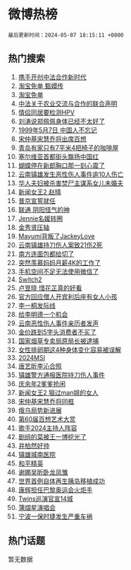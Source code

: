 # 微博热榜

`最后更新时间：2024-05-07 18:15:11 +0800`

## 热门搜索

1. [携手开创中法合作新时代](https://m.weibo.cn/search?containerid=100103type%3D1%26t%3D10%26q%3D%23%E6%90%BA%E6%89%8B%E5%BC%80%E5%88%9B%E4%B8%AD%E6%B3%95%E5%90%88%E4%BD%9C%E6%96%B0%E6%97%B6%E4%BB%A3%23&stream_entry_id=51&isnewpage=1&extparam=seat%3D1%26pos%3D0%26stream_entry_id%3D51%26filter_type%3Drealtimehot%26q%3D%2523%25E6%2590%25BA%25E6%2589%258B%25E5%25BC%2580%25E5%2588%259B%25E4%25B8%25AD%25E6%25B3%2595%25E5%2590%2588%25E4%25BD%259C%25E6%2596%25B0%25E6%2597%25B6%25E4%25BB%25A3%2523%26c_type%3D51%26dgr%3D0%26cate%3D10103%26display_time%3D1715076908%26pre_seqid%3D1715076908335029872223)
1. [淘宝免单 甄嬛传](https://m.weibo.cn/search?containerid=100103type%3D1%26t%3D10%26q%3D%E6%B7%98%E5%AE%9D%E5%85%8D%E5%8D%95+%E7%94%84%E5%AC%9B%E4%BC%A0&stream_entry_id=31&isnewpage=1&extparam=seat%3D1%26cate%3D5001%26stream_entry_id%3D31%26flag%3D2%26lcate%3D5001%26realpos%3D1%26pos%3D0%26filter_type%3Drealtimehot%26q%3D%25E6%25B7%2598%25E5%25AE%259D%25E5%2585%258D%25E5%258D%2595%2520%25E7%2594%2584%25E5%25AC%259B%25E4%25BC%25A0%26c_type%3D31%26dgr%3D0%26band_rank%3D1%26display_time%3D1715076908%26pre_seqid%3D1715076908335029872223)
1. [淘宝免单](https://m.weibo.cn/search?containerid=100103type%3D1%26t%3D10%26q%3D%E6%B7%98%E5%AE%9D%E5%85%8D%E5%8D%95&stream_entry_id=31&isnewpage=1&extparam=seat%3D1%26cate%3D5001%26stream_entry_id%3D31%26flag%3D2%26lcate%3D5001%26realpos%3D2%26pos%3D1%26filter_type%3Drealtimehot%26q%3D%25E6%25B7%2598%25E5%25AE%259D%25E5%2585%258D%25E5%258D%2595%26c_type%3D31%26dgr%3D0%26band_rank%3D2%26display_time%3D1715076908%26pre_seqid%3D1715076908335029872223)
1. [中法关于农业交流与合作的联合声明](https://m.weibo.cn/search?containerid=100103type%3D1%26t%3D10%26q%3D%23%E4%B8%AD%E6%B3%95%E5%85%B3%E4%BA%8E%E5%86%9C%E4%B8%9A%E4%BA%A4%E6%B5%81%E4%B8%8E%E5%90%88%E4%BD%9C%E7%9A%84%E8%81%94%E5%90%88%E5%A3%B0%E6%98%8E%23&stream_entry_id=31&isnewpage=1&extparam=seat%3D1%26cate%3D5001%26stream_entry_id%3D31%26flag%3D1%26lcate%3D5001%26realpos%3D3%26pos%3D2%26filter_type%3Drealtimehot%26q%3D%2523%25E4%25B8%25AD%25E6%25B3%2595%25E5%2585%25B3%25E4%25BA%258E%25E5%2586%259C%25E4%25B8%259A%25E4%25BA%25A4%25E6%25B5%2581%25E4%25B8%258E%25E5%2590%2588%25E4%25BD%259C%25E7%259A%2584%25E8%2581%2594%25E5%2590%2588%25E5%25A3%25B0%25E6%2598%258E%2523%26c_type%3D31%26dgr%3D0%26band_rank%3D3%26display_time%3D1715076908%26pre_seqid%3D1715076908335029872223)
1. [情侣同居要检测HPV](https://m.weibo.cn/search?containerid=100103type%3D1%26t%3D10%26q%3D%E6%83%85%E4%BE%A3%E5%90%8C%E5%B1%85%E8%A6%81%E6%A3%80%E6%B5%8BHPV&stream_entry_id=31&isnewpage=1&extparam=seat%3D1%26cate%3D5001%26stream_entry_id%3D31%26flag%3D1%26lcate%3D5001%26realpos%3D4%26pos%3D3%26filter_type%3Drealtimehot%26q%3D%25E6%2583%2585%25E4%25BE%25A3%25E5%2590%258C%25E5%25B1%2585%25E8%25A6%2581%25E6%25A3%2580%25E6%25B5%258BHPV%26c_type%3D31%26dgr%3D0%26band_rank%3D4%26display_time%3D1715076908%26pre_seqid%3D1715076908335029872223)
1. [刘涛说郑佩佩身体已经不太好了](https://m.weibo.cn/search?containerid=100103type%3D1%26t%3D10%26q%3D%23%E5%88%98%E6%B6%9B%E8%AF%B4%E9%83%91%E4%BD%A9%E4%BD%A9%E8%BA%AB%E4%BD%93%E5%B7%B2%E7%BB%8F%E4%B8%8D%E5%A4%AA%E5%A5%BD%E4%BA%86%23&stream_entry_id=31&isnewpage=1&extparam=seat%3D1%26cate%3D5001%26stream_entry_id%3D31%26flag%3D2%26lcate%3D5001%26realpos%3D5%26pos%3D4%26filter_type%3Drealtimehot%26q%3D%2523%25E5%2588%2598%25E6%25B6%259B%25E8%25AF%25B4%25E9%2583%2591%25E4%25BD%25A9%25E4%25BD%25A9%25E8%25BA%25AB%25E4%25BD%2593%25E5%25B7%25B2%25E7%25BB%258F%25E4%25B8%258D%25E5%25A4%25AA%25E5%25A5%25BD%25E4%25BA%2586%2523%26c_type%3D31%26dgr%3D0%26band_rank%3D5%26display_time%3D1715076908%26pre_seqid%3D1715076908335029872223)
1. [1999年5月7日 中国人不忘记](https://m.weibo.cn/search?containerid=100103type%3D1%26t%3D10%26q%3D1999%E5%B9%B45%E6%9C%887%E6%97%A5+%E4%B8%AD%E5%9B%BD%E4%BA%BA%E4%B8%8D%E5%BF%98%E8%AE%B0&stream_entry_id=31&isnewpage=1&extparam=seat%3D1%26cate%3D5001%26stream_entry_id%3D31%26flag%3D2%26lcate%3D5001%26realpos%3D6%26pos%3D5%26filter_type%3Drealtimehot%26q%3D1999%25E5%25B9%25B45%25E6%259C%25887%25E6%2597%25A5%2520%25E4%25B8%25AD%25E5%259B%25BD%25E4%25BA%25BA%25E4%25B8%258D%25E5%25BF%2598%25E8%25AE%25B0%26c_type%3D31%26dgr%3D0%26band_rank%3D6%26display_time%3D1715076908%26pre_seqid%3D1715076908335029872223)
1. [宋仲基宋慧乔将出席百想](https://m.weibo.cn/search?containerid=100103type%3D1%26t%3D10%26q%3D%23%E5%AE%8B%E4%BB%B2%E5%9F%BA%E5%AE%8B%E6%85%A7%E4%B9%94%E5%B0%86%E5%87%BA%E5%B8%AD%E7%99%BE%E6%83%B3%23&stream_entry_id=31&isnewpage=1&extparam=seat%3D1%26cate%3D5001%26stream_entry_id%3D31%26flag%3D2%26lcate%3D5001%26realpos%3D7%26pos%3D6%26filter_type%3Drealtimehot%26q%3D%2523%25E5%25AE%258B%25E4%25BB%25B2%25E5%259F%25BA%25E5%25AE%258B%25E6%2585%25A7%25E4%25B9%2594%25E5%25B0%2586%25E5%2587%25BA%25E5%25B8%25AD%25E7%2599%25BE%25E6%2583%25B3%2523%26c_type%3D31%26dgr%3D0%26band_rank%3D7%26display_time%3D1715076908%26pre_seqid%3D1715076908335029872223)
1. [青岛有家只有7平米4把椅子的咖啡屋](https://m.weibo.cn/search?containerid=100103type%3D1%26t%3D10%26q%3D%23%E9%9D%92%E5%B2%9B%E6%9C%89%E5%AE%B6%E5%8F%AA%E6%9C%897%E5%B9%B3%E7%B1%B34%E6%8A%8A%E6%A4%85%E5%AD%90%E7%9A%84%E5%92%96%E5%95%A1%E5%B1%8B%23&stream_entry_id=31&isnewpage=1&extparam=seat%3D1%26cate%3D5001%26stream_entry_id%3D31%26flag%3D32768%26lcate%3D5001%26realpos%3D8%26pos%3D7%26filter_type%3Drealtimehot%26q%3D%2523%25E9%259D%2592%25E5%25B2%259B%25E6%259C%2589%25E5%25AE%25B6%25E5%258F%25AA%25E6%259C%25897%25E5%25B9%25B3%25E7%25B1%25B34%25E6%258A%258A%25E6%25A4%2585%25E5%25AD%2590%25E7%259A%2584%25E5%2592%2596%25E5%2595%25A1%25E5%25B1%258B%2523%26c_type%3D31%26dgr%3D0%26band_rank%3D8%26display_time%3D1715076908%26pre_seqid%3D1715076908335029872223)
1. [塞尔维亚首都街头飘扬中国红](https://m.weibo.cn/search?containerid=100103type%3D1%26t%3D10%26q%3D%23%E5%A1%9E%E5%B0%94%E7%BB%B4%E4%BA%9A%E9%A6%96%E9%83%BD%E8%A1%97%E5%A4%B4%E9%A3%98%E6%89%AC%E4%B8%AD%E5%9B%BD%E7%BA%A2%23&stream_entry_id=31&isnewpage=1&extparam=seat%3D1%26cate%3D5001%26stream_entry_id%3D31%26flag%3D1%26lcate%3D5001%26realpos%3D9%26pos%3D8%26filter_type%3Drealtimehot%26q%3D%2523%25E5%25A1%259E%25E5%25B0%2594%25E7%25BB%25B4%25E4%25BA%259A%25E9%25A6%2596%25E9%2583%25BD%25E8%25A1%2597%25E5%25A4%25B4%25E9%25A3%2598%25E6%2589%25AC%25E4%25B8%25AD%25E5%259B%25BD%25E7%25BA%25A2%2523%26c_type%3D31%26dgr%3D0%26band_rank%3D9%26display_time%3D1715076908%26pre_seqid%3D1715076908335029872223)
1. [蝴蝶停在新郎胸口那一刻心震了](https://m.weibo.cn/search?containerid=100103type%3D1%26t%3D10%26q%3D%23%E8%9D%B4%E8%9D%B6%E5%81%9C%E5%9C%A8%E6%96%B0%E9%83%8E%E8%83%B8%E5%8F%A3%E9%82%A3%E4%B8%80%E5%88%BB%E5%BF%83%E9%9C%87%E4%BA%86%23&stream_entry_id=31&isnewpage=1&extparam=seat%3D1%26cate%3D5001%26stream_entry_id%3D31%26flag%3D32768%26lcate%3D5001%26realpos%3D10%26pos%3D9%26filter_type%3Drealtimehot%26q%3D%2523%25E8%259D%25B4%25E8%259D%25B6%25E5%2581%259C%25E5%259C%25A8%25E6%2596%25B0%25E9%2583%258E%25E8%2583%25B8%25E5%258F%25A3%25E9%2582%25A3%25E4%25B8%2580%25E5%2588%25BB%25E5%25BF%2583%25E9%259C%2587%25E4%25BA%2586%2523%26c_type%3D31%26dgr%3D0%26band_rank%3D10%26display_time%3D1715076908%26pre_seqid%3D1715076908335029872223)
1. [云南镇雄发生恶性伤人事件逾10人伤亡](https://m.weibo.cn/search?containerid=100103type%3D1%26t%3D10%26q%3D%23%E4%BA%91%E5%8D%97%E9%95%87%E9%9B%84%E5%8F%91%E7%94%9F%E6%81%B6%E6%80%A7%E4%BC%A4%E4%BA%BA%E4%BA%8B%E4%BB%B6%E9%80%BE10%E4%BA%BA%E4%BC%A4%E4%BA%A1%23&stream_entry_id=31&isnewpage=1&extparam=seat%3D1%26cate%3D5001%26stream_entry_id%3D31%26flag%3D2%26lcate%3D5001%26realpos%3D11%26pos%3D10%26filter_type%3Drealtimehot%26q%3D%2523%25E4%25BA%2591%25E5%258D%2597%25E9%2595%2587%25E9%259B%2584%25E5%258F%2591%25E7%2594%259F%25E6%2581%25B6%25E6%2580%25A7%25E4%25BC%25A4%25E4%25BA%25BA%25E4%25BA%258B%25E4%25BB%25B6%25E9%2580%25BE10%25E4%25BA%25BA%25E4%25BC%25A4%25E4%25BA%25A1%2523%26c_type%3D31%26dgr%3D0%26band_rank%3D11%26display_time%3D1715076908%26pre_seqid%3D1715076908335029872223)
1. [华人夫妇被杀害焚尸主谋系女儿未婚夫](https://m.weibo.cn/search?containerid=100103type%3D1%26t%3D10%26q%3D%23%E5%8D%8E%E4%BA%BA%E5%A4%AB%E5%A6%87%E8%A2%AB%E6%9D%80%E5%AE%B3%E7%84%9A%E5%B0%B8%E4%B8%BB%E8%B0%8B%E7%B3%BB%E5%A5%B3%E5%84%BF%E6%9C%AA%E5%A9%9A%E5%A4%AB%23&stream_entry_id=31&isnewpage=1&extparam=seat%3D1%26cate%3D5001%26stream_entry_id%3D31%26flag%3D1%26lcate%3D5001%26realpos%3D12%26pos%3D11%26filter_type%3Drealtimehot%26q%3D%2523%25E5%258D%258E%25E4%25BA%25BA%25E5%25A4%25AB%25E5%25A6%2587%25E8%25A2%25AB%25E6%259D%2580%25E5%25AE%25B3%25E7%2584%259A%25E5%25B0%25B8%25E4%25B8%25BB%25E8%25B0%258B%25E7%25B3%25BB%25E5%25A5%25B3%25E5%2584%25BF%25E6%259C%25AA%25E5%25A9%259A%25E5%25A4%25AB%2523%26c_type%3D31%26dgr%3D0%26band_rank%3D12%26display_time%3D1715076908%26pre_seqid%3D1715076908335029872223)
1. [新闻女王2 赵晴](https://m.weibo.cn/search?containerid=100103type%3D1%26t%3D10%26q%3D%E6%96%B0%E9%97%BB%E5%A5%B3%E7%8E%8B2+%E8%B5%B5%E6%99%B4&stream_entry_id=31&isnewpage=1&extparam=seat%3D1%26cate%3D5001%26stream_entry_id%3D31%26flag%3D2%26lcate%3D5001%26realpos%3D13%26pos%3D12%26filter_type%3Drealtimehot%26q%3D%25E6%2596%25B0%25E9%2597%25BB%25E5%25A5%25B3%25E7%258E%258B2%2520%25E8%25B5%25B5%25E6%2599%25B4%26c_type%3D31%26dgr%3D0%26band_rank%3D13%26display_time%3D1715076908%26pre_seqid%3D1715076908335029872223)
1. [普京宣誓就任](https://m.weibo.cn/search?containerid=100103type%3D1%26t%3D10%26q%3D%23%E6%99%AE%E4%BA%AC%E5%AE%A3%E8%AA%93%E5%B0%B1%E4%BB%BB%23&stream_entry_id=31&isnewpage=1&extparam=seat%3D1%26cate%3D5001%26stream_entry_id%3D31%26flag%3D1%26lcate%3D5001%26realpos%3D14%26pos%3D13%26filter_type%3Drealtimehot%26q%3D%2523%25E6%2599%25AE%25E4%25BA%25AC%25E5%25AE%25A3%25E8%25AA%2593%25E5%25B0%25B1%25E4%25BB%25BB%2523%26c_type%3D31%26dgr%3D0%26band_rank%3D14%26display_time%3D1715076908%26pre_seqid%3D1715076908335029872223)
1. [联通 阴阳怪气的神](https://m.weibo.cn/search?containerid=100103type%3D1%26t%3D10%26q%3D%E8%81%94%E9%80%9A+%E9%98%B4%E9%98%B3%E6%80%AA%E6%B0%94%E7%9A%84%E7%A5%9E&stream_entry_id=31&isnewpage=1&extparam=seat%3D1%26cate%3D5001%26stream_entry_id%3D31%26flag%3D0%26lcate%3D5001%26realpos%3D15%26pos%3D14%26filter_type%3Drealtimehot%26q%3D%25E8%2581%2594%25E9%2580%259A%2520%25E9%2598%25B4%25E9%2598%25B3%25E6%2580%25AA%25E6%25B0%2594%25E7%259A%2584%25E7%25A5%259E%26c_type%3D31%26dgr%3D0%26band_rank%3D15%26display_time%3D1715076908%26pre_seqid%3D1715076908335029872223)
1. [Jennie名媛转圈](https://m.weibo.cn/search?containerid=100103type%3D1%26t%3D10%26q%3D%23Jennie%E5%90%8D%E5%AA%9B%E8%BD%AC%E5%9C%88%23&stream_entry_id=31&isnewpage=1&extparam=seat%3D1%26cate%3D5001%26stream_entry_id%3D31%26flag%3D2%26lcate%3D5001%26realpos%3D16%26pos%3D15%26filter_type%3Drealtimehot%26q%3D%2523Jennie%25E5%2590%258D%25E5%25AA%259B%25E8%25BD%25AC%25E5%259C%2588%2523%26c_type%3D31%26dgr%3D0%26band_rank%3D16%26display_time%3D1715076908%26pre_seqid%3D1715076908335029872223)
1. [金秀贤压轴](https://m.weibo.cn/search?containerid=100103type%3D1%26t%3D10%26q%3D%23%E9%87%91%E7%A7%80%E8%B4%A4%E5%8E%8B%E8%BD%B4%23&stream_entry_id=31&isnewpage=1&extparam=seat%3D1%26cate%3D5001%26stream_entry_id%3D31%26flag%3D0%26lcate%3D5001%26realpos%3D17%26pos%3D16%26filter_type%3Drealtimehot%26q%3D%2523%25E9%2587%2591%25E7%25A7%2580%25E8%25B4%25A4%25E5%258E%258B%25E8%25BD%25B4%2523%26c_type%3D31%26dgr%3D0%26band_rank%3D17%26display_time%3D1715076908%26pre_seqid%3D1715076908335029872223)
1. [Mayumi背叛了JackeyLove](https://m.weibo.cn/search?containerid=100103type%3D1%26t%3D10%26q%3D%23Mayumi%E8%83%8C%E5%8F%9B%E4%BA%86JackeyLove%23&stream_entry_id=31&isnewpage=1&extparam=seat%3D1%26cate%3D5001%26stream_entry_id%3D31%26flag%3D1%26lcate%3D5001%26realpos%3D18%26pos%3D17%26filter_type%3Drealtimehot%26q%3D%2523Mayumi%25E8%2583%258C%25E5%258F%259B%25E4%25BA%2586JackeyLove%2523%26c_type%3D31%26dgr%3D0%26band_rank%3D18%26display_time%3D1715076908%26pre_seqid%3D1715076908335029872223)
1. [云南镇雄持刀伤人案致21伤2死](https://m.weibo.cn/search?containerid=100103type%3D1%26t%3D10%26q%3D%23%E4%BA%91%E5%8D%97%E9%95%87%E9%9B%84%E6%8C%81%E5%88%80%E4%BC%A4%E4%BA%BA%E6%A1%88%E8%87%B421%E4%BC%A42%E6%AD%BB%23&stream_entry_id=31&isnewpage=1&extparam=seat%3D1%26cate%3D5001%26stream_entry_id%3D31%26flag%3D0%26lcate%3D5001%26realpos%3D19%26pos%3D18%26filter_type%3Drealtimehot%26q%3D%2523%25E4%25BA%2591%25E5%258D%2597%25E9%2595%2587%25E9%259B%2584%25E6%258C%2581%25E5%2588%2580%25E4%25BC%25A4%25E4%25BA%25BA%25E6%25A1%2588%25E8%2587%25B421%25E4%25BC%25A42%25E6%25AD%25BB%2523%26c_type%3D31%26dgr%3D0%26band_rank%3D19%26display_time%3D1715076908%26pre_seqid%3D1715076908335029872223)
1. [南方连面包都给切了](https://m.weibo.cn/search?containerid=100103type%3D1%26t%3D10%26q%3D%23%E5%8D%97%E6%96%B9%E8%BF%9E%E9%9D%A2%E5%8C%85%E9%83%BD%E7%BB%99%E5%88%87%E4%BA%86%23&stream_entry_id=31&isnewpage=1&extparam=seat%3D1%26cate%3D5001%26stream_entry_id%3D31%26flag%3D1%26lcate%3D5001%26realpos%3D20%26pos%3D19%26filter_type%3Drealtimehot%26q%3D%2523%25E5%258D%2597%25E6%2596%25B9%25E8%25BF%259E%25E9%259D%25A2%25E5%258C%2585%25E9%2583%25BD%25E7%25BB%2599%25E5%2588%2587%25E4%25BA%2586%2523%26c_type%3D31%26dgr%3D0%26band_rank%3D20%26display_time%3D1715076908%26pre_seqid%3D1715076908335029872223)
1. [突然羡慕妈妈月薪4K的工作了](https://m.weibo.cn/search?containerid=100103type%3D1%26t%3D10%26q%3D%23%E7%AA%81%E7%84%B6%E7%BE%A1%E6%85%95%E5%A6%88%E5%A6%88%E6%9C%88%E8%96%AA4K%E7%9A%84%E5%B7%A5%E4%BD%9C%E4%BA%86%23&stream_entry_id=31&isnewpage=1&extparam=seat%3D1%26cate%3D5001%26stream_entry_id%3D31%26flag%3D0%26lcate%3D5001%26realpos%3D21%26pos%3D20%26filter_type%3Drealtimehot%26q%3D%2523%25E7%25AA%2581%25E7%2584%25B6%25E7%25BE%25A1%25E6%2585%2595%25E5%25A6%2588%25E5%25A6%2588%25E6%259C%2588%25E8%2596%25AA4K%25E7%259A%2584%25E5%25B7%25A5%25E4%25BD%259C%25E4%25BA%2586%2523%26c_type%3D31%26dgr%3D0%26band_rank%3D21%26display_time%3D1715076908%26pre_seqid%3D1715076908335029872223)
1. [手机空间不足无法使用微信了](https://m.weibo.cn/search?containerid=100103type%3D1%26t%3D10%26q%3D%23%E6%89%8B%E6%9C%BA%E7%A9%BA%E9%97%B4%E4%B8%8D%E8%B6%B3%E6%97%A0%E6%B3%95%E4%BD%BF%E7%94%A8%E5%BE%AE%E4%BF%A1%E4%BA%86%23&stream_entry_id=31&isnewpage=1&extparam=seat%3D1%26cate%3D5001%26stream_entry_id%3D31%26flag%3D0%26lcate%3D5001%26realpos%3D22%26pos%3D21%26filter_type%3Drealtimehot%26q%3D%2523%25E6%2589%258B%25E6%259C%25BA%25E7%25A9%25BA%25E9%2597%25B4%25E4%25B8%258D%25E8%25B6%25B3%25E6%2597%25A0%25E6%25B3%2595%25E4%25BD%25BF%25E7%2594%25A8%25E5%25BE%25AE%25E4%25BF%25A1%25E4%25BA%2586%2523%26c_type%3D31%26dgr%3D0%26band_rank%3D22%26display_time%3D1715076908%26pre_seqid%3D1715076908335029872223)
1. [Switch2](https://m.weibo.cn/search?containerid=100103type%3D1%26t%3D10%26q%3D%23Switch2%23&stream_entry_id=31&isnewpage=1&extparam=seat%3D1%26cate%3D5001%26stream_entry_id%3D31%26flag%3D1%26lcate%3D5001%26realpos%3D23%26pos%3D22%26filter_type%3Drealtimehot%26q%3D%2523Switch2%2523%26c_type%3D31%26dgr%3D0%26band_rank%3D23%26display_time%3D1715076908%26pre_seqid%3D1715076908335029872223)
1. [卢昱晓 惜花芷真的好看](https://m.weibo.cn/search?containerid=100103type%3D1%26t%3D10%26q%3D%E5%8D%A2%E6%98%B1%E6%99%93+%E6%83%9C%E8%8A%B1%E8%8A%B7%E7%9C%9F%E7%9A%84%E5%A5%BD%E7%9C%8B&stream_entry_id=31&isnewpage=1&extparam=seat%3D1%26cate%3D5001%26stream_entry_id%3D31%26flag%3D1%26lcate%3D5001%26realpos%3D24%26pos%3D23%26filter_type%3Drealtimehot%26q%3D%25E5%258D%25A2%25E6%2598%25B1%25E6%2599%2593%2520%25E6%2583%259C%25E8%258A%25B1%25E8%258A%25B7%25E7%259C%259F%25E7%259A%2584%25E5%25A5%25BD%25E7%259C%258B%26c_type%3D31%26dgr%3D0%26band_rank%3D24%26display_time%3D1715076908%26pre_seqid%3D1715076908335029872223)
1. [官方回应僧人开宾利后座有女人小孩](https://m.weibo.cn/search?containerid=100103type%3D1%26t%3D10%26q%3D%23%E5%AE%98%E6%96%B9%E5%9B%9E%E5%BA%94%E5%83%A7%E4%BA%BA%E5%BC%80%E5%AE%BE%E5%88%A9%E5%90%8E%E5%BA%A7%E6%9C%89%E5%A5%B3%E4%BA%BA%E5%B0%8F%E5%AD%A9%23&stream_entry_id=31&isnewpage=1&extparam=seat%3D1%26cate%3D5001%26stream_entry_id%3D31%26flag%3D0%26lcate%3D5001%26realpos%3D25%26pos%3D24%26filter_type%3Drealtimehot%26q%3D%2523%25E5%25AE%2598%25E6%2596%25B9%25E5%259B%259E%25E5%25BA%2594%25E5%2583%25A7%25E4%25BA%25BA%25E5%25BC%2580%25E5%25AE%25BE%25E5%2588%25A9%25E5%2590%258E%25E5%25BA%25A7%25E6%259C%2589%25E5%25A5%25B3%25E4%25BA%25BA%25E5%25B0%258F%25E5%25AD%25A9%2523%26c_type%3D31%26dgr%3D0%26band_rank%3D25%26display_time%3D1715076908%26pre_seqid%3D1715076908335029872223)
1. [李一桐发际线](https://m.weibo.cn/search?containerid=100103type%3D1%26t%3D10%26q%3D%23%E6%9D%8E%E4%B8%80%E6%A1%90%E5%8F%91%E9%99%85%E7%BA%BF%23&stream_entry_id=31&isnewpage=1&extparam=seat%3D1%26cate%3D5001%26stream_entry_id%3D31%26flag%3D1%26lcate%3D5001%26realpos%3D26%26pos%3D25%26filter_type%3Drealtimehot%26q%3D%2523%25E6%259D%258E%25E4%25B8%2580%25E6%25A1%2590%25E5%258F%2591%25E9%2599%2585%25E7%25BA%25BF%2523%26c_type%3D31%26dgr%3D0%26band_rank%3D26%26display_time%3D1715076908%26pre_seqid%3D1715076908335029872223)
1. [给李明德一个机会](https://m.weibo.cn/search?containerid=100103type%3D1%26t%3D10%26q%3D%E7%BB%99%E6%9D%8E%E6%98%8E%E5%BE%B7%E4%B8%80%E4%B8%AA%E6%9C%BA%E4%BC%9A&stream_entry_id=31&isnewpage=1&extparam=seat%3D1%26cate%3D5001%26stream_entry_id%3D31%26flag%3D1%26lcate%3D5001%26realpos%3D27%26pos%3D26%26filter_type%3Drealtimehot%26q%3D%25E7%25BB%2599%25E6%259D%258E%25E6%2598%258E%25E5%25BE%25B7%25E4%25B8%2580%25E4%25B8%25AA%25E6%259C%25BA%25E4%25BC%259A%26c_type%3D31%26dgr%3D0%26band_rank%3D27%26display_time%3D1715076908%26pre_seqid%3D1715076908335029872223)
1. [云南恶性伤人事件亲历者发声](https://m.weibo.cn/search?containerid=100103type%3D1%26t%3D10%26q%3D%23%E4%BA%91%E5%8D%97%E6%81%B6%E6%80%A7%E4%BC%A4%E4%BA%BA%E4%BA%8B%E4%BB%B6%E4%BA%B2%E5%8E%86%E8%80%85%E5%8F%91%E5%A3%B0%23&stream_entry_id=31&isnewpage=1&extparam=seat%3D1%26cate%3D5001%26stream_entry_id%3D31%26flag%3D0%26lcate%3D5001%26realpos%3D28%26pos%3D27%26filter_type%3Drealtimehot%26q%3D%2523%25E4%25BA%2591%25E5%258D%2597%25E6%2581%25B6%25E6%2580%25A7%25E4%25BC%25A4%25E4%25BA%25BA%25E4%25BA%258B%25E4%25BB%25B6%25E4%25BA%25B2%25E5%258E%2586%25E8%2580%2585%25E5%258F%2591%25E5%25A3%25B0%2523%26c_type%3D31%26dgr%3D0%26band_rank%3D28%26display_time%3D1715076908%26pre_seqid%3D1715076908335029872223)
1. [金价跌到5字头消费者不买了](https://m.weibo.cn/search?containerid=100103type%3D1%26t%3D10%26q%3D%23%E9%87%91%E4%BB%B7%E8%B7%8C%E5%88%B05%E5%AD%97%E5%A4%B4%E6%B6%88%E8%B4%B9%E8%80%85%E4%B8%8D%E4%B9%B0%E4%BA%86%23&stream_entry_id=31&isnewpage=1&extparam=seat%3D1%26cate%3D5001%26stream_entry_id%3D31%26flag%3D0%26lcate%3D5001%26realpos%3D29%26pos%3D28%26filter_type%3Drealtimehot%26q%3D%2523%25E9%2587%2591%25E4%25BB%25B7%25E8%25B7%258C%25E5%2588%25B05%25E5%25AD%2597%25E5%25A4%25B4%25E6%25B6%2588%25E8%25B4%25B9%25E8%2580%2585%25E4%25B8%258D%25E4%25B9%25B0%25E4%25BA%2586%2523%26c_type%3D31%26dgr%3D0%26band_rank%3D29%26display_time%3D1715076908%26pre_seqid%3D1715076908335029872223)
1. [国家烟草专卖局原局长被逮捕](https://m.weibo.cn/search?containerid=100103type%3D1%26t%3D10%26q%3D%23%E5%9B%BD%E5%AE%B6%E7%83%9F%E8%8D%89%E4%B8%93%E5%8D%96%E5%B1%80%E5%8E%9F%E5%B1%80%E9%95%BF%E8%A2%AB%E9%80%AE%E6%8D%95%23&stream_entry_id=31&isnewpage=1&extparam=seat%3D1%26cate%3D5001%26stream_entry_id%3D31%26flag%3D0%26lcate%3D5001%26realpos%3D30%26pos%3D29%26filter_type%3Drealtimehot%26q%3D%2523%25E5%259B%25BD%25E5%25AE%25B6%25E7%2583%259F%25E8%258D%2589%25E4%25B8%2593%25E5%258D%2596%25E5%25B1%2580%25E5%258E%259F%25E5%25B1%2580%25E9%2595%25BF%25E8%25A2%25AB%25E9%2580%25AE%25E6%258D%2595%2523%26c_type%3D31%26dgr%3D0%26band_rank%3D30%26display_time%3D1715076908%26pre_seqid%3D1715076908335029872223)
1. [女性排卵期这4种身体变化容易被误解](https://m.weibo.cn/search?containerid=100103type%3D1%26t%3D10%26q%3D%23%E5%A5%B3%E6%80%A7%E6%8E%92%E5%8D%B5%E6%9C%9F%E8%BF%994%E7%A7%8D%E8%BA%AB%E4%BD%93%E5%8F%98%E5%8C%96%E5%AE%B9%E6%98%93%E8%A2%AB%E8%AF%AF%E8%A7%A3%23&stream_entry_id=31&isnewpage=1&extparam=seat%3D1%26cate%3D5001%26stream_entry_id%3D31%26flag%3D0%26lcate%3D5001%26realpos%3D31%26pos%3D30%26filter_type%3Drealtimehot%26q%3D%2523%25E5%25A5%25B3%25E6%2580%25A7%25E6%258E%2592%25E5%258D%25B5%25E6%259C%259F%25E8%25BF%25994%25E7%25A7%258D%25E8%25BA%25AB%25E4%25BD%2593%25E5%258F%2598%25E5%258C%2596%25E5%25AE%25B9%25E6%2598%2593%25E8%25A2%25AB%25E8%25AF%25AF%25E8%25A7%25A3%2523%26c_type%3D31%26dgr%3D0%26band_rank%3D31%26display_time%3D1715076908%26pre_seqid%3D1715076908335029872223)
1. [2024MSI](https://m.weibo.cn/search?containerid=100103type%3D1%26t%3D10%26q%3D2024MSI&stream_entry_id=31&isnewpage=1&extparam=seat%3D1%26cate%3D5001%26stream_entry_id%3D31%26flag%3D1%26lcate%3D5001%26realpos%3D32%26pos%3D31%26filter_type%3Drealtimehot%26q%3D2024MSI%26c_type%3D31%26dgr%3D0%26band_rank%3D32%26display_time%3D1715076908%26pre_seqid%3D1715076908335029872223)
1. [唐艺昕李沁合照](https://m.weibo.cn/search?containerid=100103type%3D1%26t%3D10%26q%3D%23%E5%94%90%E8%89%BA%E6%98%95%E6%9D%8E%E6%B2%81%E5%90%88%E7%85%A7%23&stream_entry_id=31&isnewpage=1&extparam=seat%3D1%26cate%3D5001%26stream_entry_id%3D31%26flag%3D1%26lcate%3D5001%26realpos%3D33%26pos%3D32%26filter_type%3Drealtimehot%26q%3D%2523%25E5%2594%2590%25E8%2589%25BA%25E6%2598%2595%25E6%259D%258E%25E6%25B2%2581%25E5%2590%2588%25E7%2585%25A7%2523%26c_type%3D31%26dgr%3D0%26band_rank%3D33%26display_time%3D1715076908%26pre_seqid%3D1715076908335029872223)
1. [镇雄警方通报医院持刀伤人事件](https://m.weibo.cn/search?containerid=100103type%3D1%26t%3D10%26q%3D%23%E9%95%87%E9%9B%84%E8%AD%A6%E6%96%B9%E9%80%9A%E6%8A%A5%E5%8C%BB%E9%99%A2%E6%8C%81%E5%88%80%E4%BC%A4%E4%BA%BA%E4%BA%8B%E4%BB%B6%23&stream_entry_id=31&isnewpage=1&extparam=seat%3D1%26cate%3D5001%26stream_entry_id%3D31%26flag%3D1%26lcate%3D5001%26realpos%3D34%26pos%3D33%26filter_type%3Drealtimehot%26q%3D%2523%25E9%2595%2587%25E9%259B%2584%25E8%25AD%25A6%25E6%2596%25B9%25E9%2580%259A%25E6%258A%25A5%25E5%258C%25BB%25E9%2599%25A2%25E6%258C%2581%25E5%2588%2580%25E4%25BC%25A4%25E4%25BA%25BA%25E4%25BA%258B%25E4%25BB%25B6%2523%26c_type%3D31%26dgr%3D0%26band_rank%3D34%26display_time%3D1715076908%26pre_seqid%3D1715076908335029872223)
1. [庆余年2爹爹抢闲](https://m.weibo.cn/search?containerid=100103type%3D1%26t%3D10%26q%3D%23%E5%BA%86%E4%BD%99%E5%B9%B42%E7%88%B9%E7%88%B9%E6%8A%A2%E9%97%B2%23&stream_entry_id=31&isnewpage=1&extparam=seat%3D1%26cate%3D5001%26stream_entry_id%3D31%26flag%3D1%26lcate%3D5001%26realpos%3D35%26pos%3D34%26filter_type%3Drealtimehot%26q%3D%2523%25E5%25BA%2586%25E4%25BD%2599%25E5%25B9%25B42%25E7%2588%25B9%25E7%2588%25B9%25E6%258A%25A2%25E9%2597%25B2%2523%26c_type%3D31%26dgr%3D0%26band_rank%3D35%26display_time%3D1715076908%26pre_seqid%3D1715076908335029872223)
1. [新闻女王2 狠过man姐的女人](https://m.weibo.cn/search?containerid=100103type%3D1%26t%3D10%26q%3D%E6%96%B0%E9%97%BB%E5%A5%B3%E7%8E%8B2+%E7%8B%A0%E8%BF%87man%E5%A7%90%E7%9A%84%E5%A5%B3%E4%BA%BA&stream_entry_id=31&isnewpage=1&extparam=seat%3D1%26cate%3D5001%26stream_entry_id%3D31%26flag%3D1%26lcate%3D5001%26realpos%3D36%26pos%3D35%26filter_type%3Drealtimehot%26q%3D%25E6%2596%25B0%25E9%2597%25BB%25E5%25A5%25B3%25E7%258E%258B2%2520%25E7%258B%25A0%25E8%25BF%2587man%25E5%25A7%2590%25E7%259A%2584%25E5%25A5%25B3%25E4%25BA%25BA%26c_type%3D31%26dgr%3D0%26band_rank%3D36%26display_time%3D1715076908%26pre_seqid%3D1715076908335029872223)
1. [宋仲基宋慧乔将同框](https://m.weibo.cn/search?containerid=100103type%3D1%26t%3D10%26q%3D%23%E5%AE%8B%E4%BB%B2%E5%9F%BA%E5%AE%8B%E6%85%A7%E4%B9%94%E5%B0%86%E5%90%8C%E6%A1%86%23&stream_entry_id=31&isnewpage=1&extparam=seat%3D1%26cate%3D5001%26stream_entry_id%3D31%26flag%3D0%26lcate%3D5001%26realpos%3D37%26pos%3D36%26filter_type%3Drealtimehot%26q%3D%2523%25E5%25AE%258B%25E4%25BB%25B2%25E5%259F%25BA%25E5%25AE%258B%25E6%2585%25A7%25E4%25B9%2594%25E5%25B0%2586%25E5%2590%258C%25E6%25A1%2586%2523%26c_type%3D31%26dgr%3D0%26band_rank%3D37%26display_time%3D1715076908%26pre_seqid%3D1715076908335029872223)
1. [俄乌局势新进展](https://m.weibo.cn/search?containerid=100103type%3D1%26t%3D10%26q%3D%23%E4%BF%84%E4%B9%8C%E5%B1%80%E5%8A%BF%E6%96%B0%E8%BF%9B%E5%B1%95%23&stream_entry_id=31&isnewpage=1&extparam=seat%3D1%26cate%3D5001%26stream_entry_id%3D31%26flag%3D1%26lcate%3D5001%26realpos%3D38%26pos%3D37%26filter_type%3Drealtimehot%26q%3D%2523%25E4%25BF%2584%25E4%25B9%258C%25E5%25B1%2580%25E5%258A%25BF%25E6%2596%25B0%25E8%25BF%259B%25E5%25B1%2595%2523%26c_type%3D31%26dgr%3D0%26band_rank%3D38%26display_time%3D1715076908%26pre_seqid%3D1715076908335029872223)
1. [第60届百想艺术大赏](https://m.weibo.cn/search?containerid=100103type%3D1%26t%3D10%26q%3D%23%E7%AC%AC60%E5%B1%8A%E7%99%BE%E6%83%B3%E8%89%BA%E6%9C%AF%E5%A4%A7%E8%B5%8F%23&stream_entry_id=31&isnewpage=1&extparam=seat%3D1%26cate%3D5001%26stream_entry_id%3D31%26flag%3D0%26lcate%3D5001%26realpos%3D39%26pos%3D38%26filter_type%3Drealtimehot%26q%3D%2523%25E7%25AC%25AC60%25E5%25B1%258A%25E7%2599%25BE%25E6%2583%25B3%25E8%2589%25BA%25E6%259C%25AF%25E5%25A4%25A7%25E8%25B5%258F%2523%26c_type%3D31%26dgr%3D0%26band_rank%3D39%26display_time%3D1715076908%26pre_seqid%3D1715076908335029872223)
1. [歌手2024主持人阵容](https://m.weibo.cn/search?containerid=100103type%3D1%26t%3D10%26q%3D%23%E6%AD%8C%E6%89%8B2024%E4%B8%BB%E6%8C%81%E4%BA%BA%E9%98%B5%E5%AE%B9%23&stream_entry_id=31&isnewpage=1&extparam=seat%3D1%26cate%3D5001%26stream_entry_id%3D31%26flag%3D0%26lcate%3D5001%26realpos%3D40%26pos%3D39%26filter_type%3Drealtimehot%26q%3D%2523%25E6%25AD%258C%25E6%2589%258B2024%25E4%25B8%25BB%25E6%258C%2581%25E4%25BA%25BA%25E9%2598%25B5%25E5%25AE%25B9%2523%26c_type%3D31%26dgr%3D0%26band_rank%3D40%26display_time%3D1715076908%26pre_seqid%3D1715076908335029872223)
1. [剧组的菜被王一博挖光了](https://m.weibo.cn/search?containerid=100103type%3D1%26t%3D10%26q%3D%23%E5%89%A7%E7%BB%84%E7%9A%84%E8%8F%9C%E8%A2%AB%E7%8E%8B%E4%B8%80%E5%8D%9A%E6%8C%96%E5%85%89%E4%BA%86%23&stream_entry_id=31&isnewpage=1&extparam=seat%3D1%26cate%3D5001%26stream_entry_id%3D31%26flag%3D0%26lcate%3D5001%26realpos%3D41%26pos%3D40%26filter_type%3Drealtimehot%26q%3D%2523%25E5%2589%25A7%25E7%25BB%2584%25E7%259A%2584%25E8%258F%259C%25E8%25A2%25AB%25E7%258E%258B%25E4%25B8%2580%25E5%258D%259A%25E6%258C%2596%25E5%2585%2589%25E4%25BA%2586%2523%26c_type%3D31%26dgr%3D0%26band_rank%3D41%26display_time%3D1715076908%26pre_seqid%3D1715076908335029872223)
1. [井柏然好帅](https://m.weibo.cn/search?containerid=100103type%3D1%26t%3D10%26q%3D%E4%BA%95%E6%9F%8F%E7%84%B6%E5%A5%BD%E5%B8%85&stream_entry_id=31&isnewpage=1&extparam=seat%3D1%26cate%3D5001%26stream_entry_id%3D31%26flag%3D1%26lcate%3D5001%26realpos%3D42%26pos%3D41%26filter_type%3Drealtimehot%26q%3D%25E4%25BA%2595%25E6%259F%258F%25E7%2584%25B6%25E5%25A5%25BD%25E5%25B8%2585%26c_type%3D31%26dgr%3D0%26band_rank%3D42%26display_time%3D1715076908%26pre_seqid%3D1715076908335029872223)
1. [镇雄城南医院](https://m.weibo.cn/search?containerid=100103type%3D1%26t%3D10%26q%3D%23%E9%95%87%E9%9B%84%E5%9F%8E%E5%8D%97%E5%8C%BB%E9%99%A2%23&stream_entry_id=31&isnewpage=1&extparam=seat%3D1%26cate%3D5001%26stream_entry_id%3D31%26flag%3D0%26lcate%3D5001%26realpos%3D43%26pos%3D42%26filter_type%3Drealtimehot%26q%3D%2523%25E9%2595%2587%25E9%259B%2584%25E5%259F%258E%25E5%258D%2597%25E5%258C%25BB%25E9%2599%25A2%2523%26c_type%3D31%26dgr%3D0%26band_rank%3D43%26display_time%3D1715076908%26pre_seqid%3D1715076908335029872223)
1. [和平精英](https://m.weibo.cn/search?containerid=100103type%3D1%26t%3D10%26q%3D%E5%92%8C%E5%B9%B3%E7%B2%BE%E8%8B%B1&stream_entry_id=31&isnewpage=1&extparam=seat%3D1%26cate%3D5001%26stream_entry_id%3D31%26flag%3D1%26lcate%3D5001%26realpos%3D44%26pos%3D43%26filter_type%3Drealtimehot%26q%3D%25E5%2592%258C%25E5%25B9%25B3%25E7%25B2%25BE%25E8%258B%25B1%26c_type%3D31%26dgr%3D0%26band_rank%3D44%26display_time%3D1715076908%26pre_seqid%3D1715076908335029872223)
1. [谢娜吴昕卧龙凤雏](https://m.weibo.cn/search?containerid=100103type%3D1%26t%3D10%26q%3D%23%E8%B0%A2%E5%A8%9C%E5%90%B4%E6%98%95%E5%8D%A7%E9%BE%99%E5%87%A4%E9%9B%8F%23&stream_entry_id=31&isnewpage=1&extparam=seat%3D1%26cate%3D5001%26stream_entry_id%3D31%26flag%3D1%26lcate%3D5001%26realpos%3D45%26pos%3D44%26filter_type%3Drealtimehot%26q%3D%2523%25E8%25B0%25A2%25E5%25A8%259C%25E5%2590%25B4%25E6%2598%2595%25E5%258D%25A7%25E9%25BE%2599%25E5%2587%25A4%25E9%259B%258F%2523%26c_type%3D31%26dgr%3D0%26band_rank%3D45%26display_time%3D1715076908%26pre_seqid%3D1715076908335029872223)
1. [世界首例自体再生胰岛移植成功](https://m.weibo.cn/search?containerid=100103type%3D1%26t%3D10%26q%3D%23%E4%B8%96%E7%95%8C%E9%A6%96%E4%BE%8B%E8%87%AA%E4%BD%93%E5%86%8D%E7%94%9F%E8%83%B0%E5%B2%9B%E7%A7%BB%E6%A4%8D%E6%88%90%E5%8A%9F%23&stream_entry_id=31&isnewpage=1&extparam=seat%3D1%26cate%3D5001%26stream_entry_id%3D31%26flag%3D0%26lcate%3D5001%26realpos%3D46%26pos%3D45%26filter_type%3Drealtimehot%26q%3D%2523%25E4%25B8%2596%25E7%2595%258C%25E9%25A6%2596%25E4%25BE%258B%25E8%2587%25AA%25E4%25BD%2593%25E5%2586%258D%25E7%2594%259F%25E8%2583%25B0%25E5%25B2%259B%25E7%25A7%25BB%25E6%25A4%258D%25E6%2588%2590%25E5%258A%259F%2523%26c_type%3D31%26dgr%3D0%26band_rank%3D46%26display_time%3D1715076908%26pre_seqid%3D1715076908335029872223)
1. [康辉担任巴黎奥运会火炬手](https://m.weibo.cn/search?containerid=100103type%3D1%26t%3D10%26q%3D%23%E5%BA%B7%E8%BE%89%E6%8B%85%E4%BB%BB%E5%B7%B4%E9%BB%8E%E5%A5%A5%E8%BF%90%E4%BC%9A%E7%81%AB%E7%82%AC%E6%89%8B%23&stream_entry_id=31&isnewpage=1&extparam=seat%3D1%26cate%3D5001%26stream_entry_id%3D31%26flag%3D0%26lcate%3D5001%26realpos%3D47%26pos%3D46%26filter_type%3Drealtimehot%26q%3D%2523%25E5%25BA%25B7%25E8%25BE%2589%25E6%258B%2585%25E4%25BB%25BB%25E5%25B7%25B4%25E9%25BB%258E%25E5%25A5%25A5%25E8%25BF%2590%25E4%25BC%259A%25E7%2581%25AB%25E7%2582%25AC%25E6%2589%258B%2523%26c_type%3D31%26dgr%3D0%26band_rank%3D47%26display_time%3D1715076908%26pre_seqid%3D1715076908335029872223)
1. [Twins巡演官宣14城](https://m.weibo.cn/search?containerid=100103type%3D1%26t%3D10%26q%3D%23Twins%E5%B7%A1%E6%BC%94%E5%AE%98%E5%AE%A314%E5%9F%8E%23&stream_entry_id=31&isnewpage=1&extparam=seat%3D1%26cate%3D5001%26stream_entry_id%3D31%26flag%3D1%26lcate%3D5001%26realpos%3D48%26pos%3D47%26filter_type%3Drealtimehot%26q%3D%2523Twins%25E5%25B7%25A1%25E6%25BC%2594%25E5%25AE%2598%25E5%25AE%25A314%25E5%259F%258E%2523%26c_type%3D31%26dgr%3D0%26band_rank%3D48%26display_time%3D1715076908%26pre_seqid%3D1715076908335029872223)
1. [蒲熠星演唱会](https://m.weibo.cn/search?containerid=100103type%3D1%26t%3D10%26q%3D%E8%92%B2%E7%86%A0%E6%98%9F%E6%BC%94%E5%94%B1%E4%BC%9A&stream_entry_id=31&isnewpage=1&extparam=seat%3D1%26cate%3D5001%26stream_entry_id%3D31%26flag%3D0%26lcate%3D5001%26realpos%3D49%26pos%3D48%26filter_type%3Drealtimehot%26q%3D%25E8%2592%25B2%25E7%2586%25A0%25E6%2598%259F%25E6%25BC%2594%25E5%2594%25B1%25E4%25BC%259A%26c_type%3D31%26dgr%3D0%26band_rank%3D49%26display_time%3D1715076908%26pre_seqid%3D1715076908335029872223)
1. [宁波一保时捷发生严重车祸](https://m.weibo.cn/search?containerid=100103type%3D1%26t%3D10%26q%3D%23%E5%AE%81%E6%B3%A2%E4%B8%80%E4%BF%9D%E6%97%B6%E6%8D%B7%E5%8F%91%E7%94%9F%E4%B8%A5%E9%87%8D%E8%BD%A6%E7%A5%B8%23&stream_entry_id=31&isnewpage=1&extparam=seat%3D1%26cate%3D5001%26stream_entry_id%3D31%26flag%3D0%26lcate%3D5001%26realpos%3D50%26pos%3D49%26filter_type%3Drealtimehot%26q%3D%2523%25E5%25AE%2581%25E6%25B3%25A2%25E4%25B8%2580%25E4%25BF%259D%25E6%2597%25B6%25E6%258D%25B7%25E5%258F%2591%25E7%2594%259F%25E4%25B8%25A5%25E9%2587%258D%25E8%25BD%25A6%25E7%25A5%25B8%2523%26c_type%3D31%26dgr%3D0%26band_rank%3D50%26display_time%3D1715076908%26pre_seqid%3D1715076908335029872223)

## 热门话题

暂无数据
